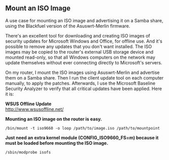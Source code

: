 Mount an ISO Image
------------------
A use case for mounting an ISO image and advertising it on a Samba share, using the Blackfuel version of the Asuswrt-Merlin firmware.

There's an excellent tool for downloading and creating ISO images of security updates for Microsoft Windows and Office, for offline use. And it's possible to remove any updates that you don't want installed. The ISO images may be copied to the router's external USB storage device and mounted read-only, so that all Windows computers on the network may update themselves without ever connecting directly to Microsoft's servers.

On my router, I mount the ISO images using Asuswrt-Merlin and advertise them on a Samba share. Then I run the client update tool on each computer manually, to apply the patches. Afterwards, I use the Microsoft Baseline Security Analyzer to verify that all critical updates have been applied. Here it is:

**WSUS Offline Update**  
http://www.wsusoffline.net/

**Mounting an ISO image on the router is easy.**
```
/bin/mount -t iso9660 -o loop /path/to/image.iso /path/to/mountpoint
```

**Just need an extra kernel module (CONFIG_ISO9660_FS=m) because it must be loaded before mounting the ISO image.**
```
/sbin/modprobe isofs
```
